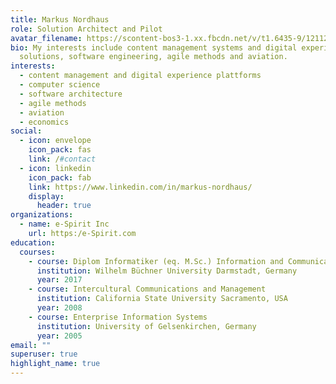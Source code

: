 ```yaml
---
title: Markus Nordhaus
role: Solution Architect and Pilot
avatar_filename: https://scontent-bos3-1.xx.fbcdn.net/v/t1.6435-9/121125524_3460866663962509_5426643891706108621_n.jpg?_nc_cat=104&ccb=1-3&_nc_sid=09cbfe&_nc_ohc=12ynaVz85gUAX-MmFpd&_nc_ht=scontent-bos3-1.xx&oh=8d53bb8d15a17c5c328c72df83b34009&oe=609FA323
bio: My interests include content management systems and digital experiance
  solutions, software engineering, agile methods and aviation.
interests:
  - content management and digital experience plattforms
  - computer science
  - software architecture
  - agile methods
  - aviation
  - economics
social:
  - icon: envelope
    icon_pack: fas
    link: /#contact
  - icon: linkedin
    icon_pack: fab
    link: https://www.linkedin.com/in/markus-nordhaus/
    display:
      header: true
organizations:
  - name: e-Spirit Inc
    url: https:/e-Spirit.com
education:
  courses:
    - course: Diplom Informatiker (eq. M.Sc.) Information and Communication Managment
      institution: Wilhelm Büchner University Darmstadt, Germany
      year: 2017
    - course: Intercultural Communications and Management
      institution: California State University Sacramento, USA
      year: 2008
    - course: Enterprise Information Systems
      institution: University of Gelsenkirchen, Germany
      year: 2005
email: ""
superuser: true
highlight_name: true
---
```

